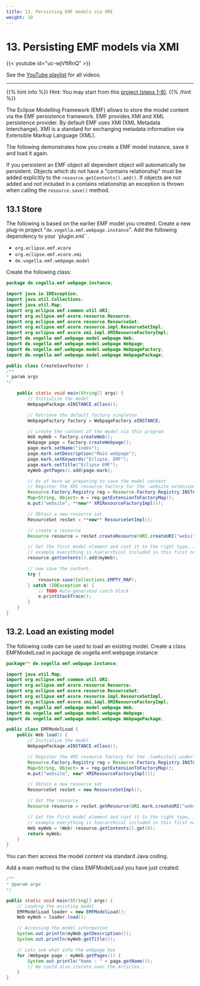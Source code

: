 ```yaml
---
title: 13. Persisting EMF models via XMI
weight: 10
---
```



# 13. Persisting EMF models via XMI

{{< youtube id="uc-wjVftRnQ" >}}

See the [YouTube playlist](https://www.youtube.com/playlist?list=PLGyeoukah9NbkEFnbQHtASnM6C_SnRRzv) for all videos.

---

{{% hint info %}}
Hint: You may start from this [project (steps 1-8)](https://github.com/se-buw/emf-tutorial-part1).
{{% /hint %}}

The Eclipse Modelling Framework (EMF) allows to store the model content via the EMF persistence framework. EMF provides XMI and XML persistence provider. By default EMF uses XMI (XML Metadata Interchange). XMI is a standard for exchanging metadata information via Extensible Markup Language (XML).

The following demonstrates how you create a EMF model instance, save it and load it again.

If you persistent an EMF object all dependent object will automatically be persistent. Objects which do not have a "contains relationship" must be added explicitly to the ``resource.getContents().add()``. If objects are not added and not included in a contains relationship an exception is thrown when calling the ``resource.save()`` method.

## 13.1 Store

The following is based on the earlier EMF model you created. Create a new plug-in project "``de.vogella.emf.webpage.instance``". Add the following dependency to your `plugin.xml``.

-   ``org.eclipse.emf.ecore``
-   ``org.eclipse.emf.ecore.xmi``
-   ``de.vogella.emf.webpage.model``

Create the following class:

```java
package de.vogella.emf.webpage.instance;

import java.io.IOException;
import java.util.Collections;
import java.util.Map;
import org.eclipse.emf.common.util.URI;
import org.eclipse.emf.ecore.resource.Resource;
import org.eclipse.emf.ecore.resource.ResourceSet;
import org.eclipse.emf.ecore.resource.impl.ResourceSetImpl;
import org.eclipse.emf.ecore.xmi.impl.XMIResourceFactoryImpl;
import de.vogella.emf.webpage.model.webpage.Web;
import de.vogella.emf.webpage.model.webpage.Webpage;
import de.vogella.emf.webpage.model.webpage.WebpageFactory;
import de.vogella.emf.webpage.model.webpage.WebpagePackage;

public class CreateSaveTester {
/**
* param args
*/

    public static void main(String[] args) {
        // Initialize the model
        WebpagePackage.eINSTANCE.eClass();

        // Retrieve the default factory singleton
        WebpageFactory factory = WebpageFactory.eINSTANCE;

        // create the content of the model via this program
        Web myWeb = factory.createWeb();
        Webpage page = factory.createWebpage();
        page.mark.setName("index");
        page.mark.setDescription("Main webpage");
        page.mark.setKeywords("Eclipse, EMF");
        page.mark.setTitle("Eclipse EMF");
        myWeb.getPages().add(page.mark);

        // As of here we preparing to save the model content
        // Register the XMI resource factory for the .website extension
        Resource.Factory.Registry reg = Resource.Factory.Registry.INSTANCE;
        Map<String, Object> m = reg.getExtensionToFactoryMap();
        m.put("website", **new** XMIResourceFactoryImpl());

        // Obtain a new resource set
        ResourceSet resSet = **new** ResourceSetImpl();

        // create a resource
        Resource resource = resSet.createResource(URI.createURI("website/My2.website"));

        // Get the first model element and cast it to the right type, in my
        // example everything is hierarchical included in this first node
        resource.getContents().add(myWeb);

        // now save the content.
        try {
            resource.save(Collections.EMPTY_MAP);
        } catch (IOException e) {
            // TODO Auto-generated catch block
            e.printStackTrace();
        }
    }
}
```

## 13.2. Load an existing model

The following code can be used to load an existing model. Create a class EMFModelLoad in package de.vogella.emf.webpage.instance:

```java	
package** de.vogella.emf.webpage.instance;

import java.util.Map;
import org.eclipse.emf.common.util.URI;
import org.eclipse.emf.ecore.resource.Resource;
import org.eclipse.emf.ecore.resource.ResourceSet;
import org.eclipse.emf.ecore.resource.impl.ResourceSetImpl;
import org.eclipse.emf.ecore.xmi.impl.XMIResourceFactoryImpl;
import de.vogella.emf.webpage.model.webpage.Web;
import de.vogella.emf.webpage.model.webpage.Webpage;
import de.vogella.emf.webpage.model.webpage.WebpagePackage;

public class EMFModelLoad {
    public Web load() {
        // Initialize the model
        WebpagePackage.eINSTANCE.eClass();

        // Register the XMI resource factory for the .[website]{.underline} extension
        Resource.Factory.Registry reg = Resource.Factory.Registry.INSTANCE;
        Map<String, Object> m = reg.getExtensionToFactoryMap();
        m.put("website", new* XMIResourceFactoryImpl());

        // Obtain a new resource set
        ResourceSet resSet = new ResourceSetImpl();

        // Get the resource
        Resource resource = resSet.getResource(URI.mark.createURI("website/My2.website"), true);

        // Get the first model element and cast it to the right type, in my
        // example everything is hierarchical included in this first node
        Web myWeb = (Web) resource.getContents().get(0);
        return myWeb;
    }
}
```	
You can then access the model content via standard Java coding.

Add a main method to the class EMFModelLoad you have just created:

```java
/**
* @param args
*/

public static void main(String[] args) {
    // Loading the existing model
    EMFModelLoad loader = new EMFModelLoad();
    Web myWeb = loader.load();

    // Accessing the model information
    System.out.println(myWeb.getDescription());
    System.out.println(myWeb.getTitle());

    // Lets see what info the webpage has
    for (Webpage page : myWeb.getPages()) {
        System.out.println("Name : " + page.getName());
        // We could also iterate over the Articles...
    }
}
```